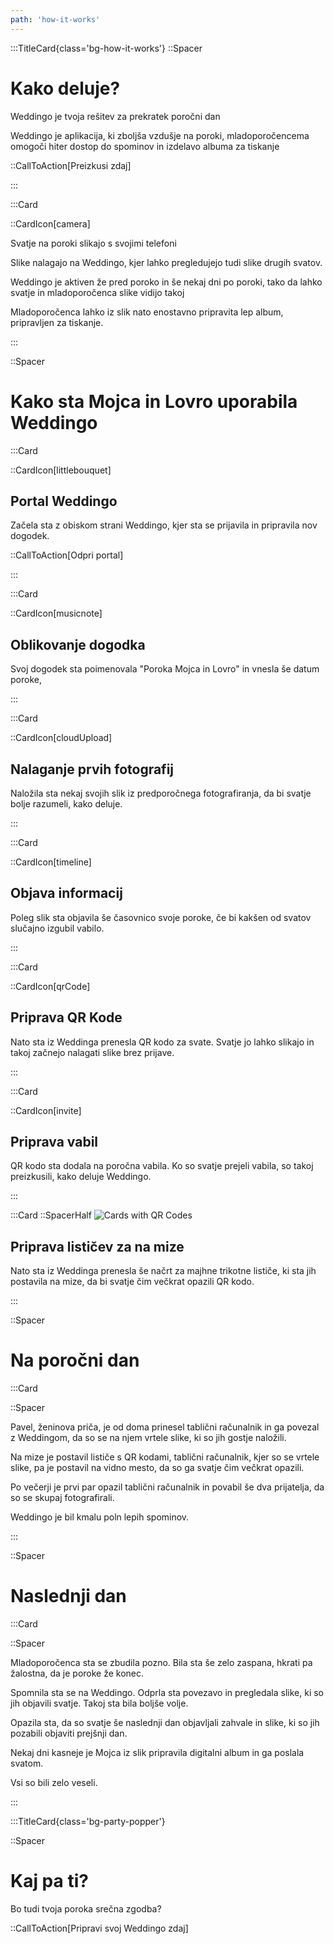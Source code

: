```yaml
---
path: 'how-it-works'
---
```


:::TitleCard{class='bg-how-it-works'}
::Spacer
# Kako deluje?

Weddingo je tvoja rešitev 
za prekratek poročni dan

Weddingo je aplikacija, ki zboljša 
vzdušje na poroki, mladoporočencema omogoči hiter dostop do spominov in izdelavo albuma za tiskanje

::CallToAction[Preizkusi zdaj]

:::


:::Card

::CardIcon[camera]

Svatje na poroki slikajo s svojimi
telefoni

Slike nalagajo na Weddingo, kjer lahko
pregledujejo tudi slike drugih svatov.

Weddingo je aktiven že pred poroko in še nekaj dni po poroki, tako da lahko svatje in mladoporočenca slike vidijo takoj

Mladoporočenca lahko iz slik nato
enostavno pripravita lep album,
pripravljen za tiskanje.

:::

::Spacer
# Kako sta Mojca in Lovro uporabila Weddingo

:::Card


::CardIcon[littlebouquet]

## Portal Weddingo

Začela sta z obiskom strani 
Weddingo, kjer sta se prijavila in 
pripravila nov dogodek.

::CallToAction[Odpri portal]

:::

:::Card


::CardIcon[musicnote]

## Oblikovanje dogodka

Svoj dogodek sta poimenovala 
"Poroka Mojca in Lovro" in vnesla 
še datum poroke,


:::

:::Card


::CardIcon[cloudUpload]

## Nalaganje prvih fotografij

Naložila sta nekaj svojih slik iz 
predporočnega fotografiranja, da bi 
svatje bolje razumeli, kako deluje.


:::

:::Card


::CardIcon[timeline]

## Objava informacij

Poleg slik sta objavila še časovnico 
svoje poroke, če bi kakšen od 
svatov slučajno izgubil vabilo.


:::

:::Card


::CardIcon[qrCode]

## Priprava QR Kode

Nato sta iz Weddinga prenesla QR 
kodo za svate. Svatje jo lahko slikajo
in takoj začnejo nalagati slike brez
prijave.

:::


:::Card


::CardIcon[invite]

## Priprava vabil

QR kodo sta dodala na poročna 
vabila. Ko so svatje prejeli vabila, 
so takoj preizkusili, kako deluje 
Weddingo.

:::


:::Card
::SpacerHalf
![Cards with QR Codes](/images/standingPrintlets.svg)
## Priprava lističev za na mize

Nato sta iz Weddinga prenesla še načrt za majhne trikotne lističe, ki sta jih postavila na mize, da bi svatje čim večkrat opazili QR kodo.



:::

::Spacer
# Na poročni dan

:::Card

::Spacer

Pavel, ženinova priča, je od doma 
prinesel tablični računalnik in ga 
povezal z Weddingom, da so se na njem 
vrtele slike, ki so jih gostje naložili.

Na mize je postavil lističe s QR kodami,
tablični računalnik, kjer so se vrtele 
slike, pa je postavil na vidno mesto, da
so ga svatje čim večkrat opazili.

Po večerji je prvi par opazil tablični 
računalnik in povabil še dva prijatelja, 
da so se skupaj fotografirali.

Weddingo je bil kmalu poln lepih 
spominov.

:::

::Spacer
# Naslednji dan


:::Card

::Spacer

Mladoporočenca sta se zbudila pozno. Bila sta še zelo zaspana, hkrati pa žalostna, da je poroke že konec.

Spomnila sta se na Weddingo. Odprla sta povezavo in pregledala slike, ki so jih objavili svatje. Takoj sta bila boljše volje.

Opazila sta, da so svatje še naslednji dan objavljali zahvale in slike, ki so jih pozabili objaviti prejšnji dan.

Nekaj dni kasneje je Mojca iz slik 
pripravila digitalni album in ga poslala svatom. 

Vsi so bili zelo veseli.

:::


:::TitleCard{class='bg-party-popper'}

::Spacer

# Kaj pa ti?

Bo tudi tvoja poroka srečna 
zgodba?

::CallToAction[Pripravi svoj Weddingo zdaj]